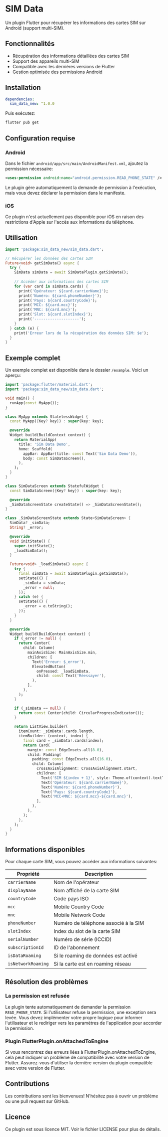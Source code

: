 # SIM Data

Un plugin Flutter pour récupérer les informations des cartes SIM sur Android (support multi-SIM).

## Fonctionnalités

- Récupération des informations détaillées des cartes SIM
- Support des appareils multi-SIM
- Compatible avec les dernières versions de Flutter
- Gestion optimisée des permissions Android

## Installation

```yaml
dependencies:
  sim_data_new: ^1.0.0
```

Puis exécutez:

```bash
flutter pub get
```

## Configuration requise

### Android

Dans le fichier `android/app/src/main/AndroidManifest.xml`, ajoutez la permission nécessaire:

```xml
<uses-permission android:name="android.permission.READ_PHONE_STATE" />
```

Le plugin gère automatiquement la demande de permission à l'exécution, mais vous devez déclarer la permission dans le manifeste.

### iOS

Ce plugin n'est actuellement pas disponible pour iOS en raison des restrictions d'Apple sur l'accès aux informations du téléphone.

## Utilisation

```dart
import 'package:sim_data_new/sim_data.dart';

// Récupérer les données des cartes SIM
Future<void> getSimData() async {
  try {
    SimData simData = await SimDataPlugin.getSimData();
    
    // Accéder aux informations des cartes SIM
    for (var card in simData.cards) {
      print('Opérateur: ${card.carrierName}');
      print('Numéro: ${card.phoneNumber}');
      print('Pays: ${card.countryCode}');
      print('MCC: ${card.mcc}');
      print('MNC: ${card.mnc}');
      print('Slot: ${card.slotIndex}');
      print('--------------------');
    }
  } catch (e) {
    print('Erreur lors de la récupération des données SIM: $e');
  }
}
```

## Exemple complet

Un exemple complet est disponible dans le dossier `/example`. Voici un aperçu:

```dart
import 'package:flutter/material.dart';
import 'package:sim_data_new/sim_data.dart';

void main() {
  runApp(const MyApp());
}

class MyApp extends StatelessWidget {
  const MyApp({Key? key}) : super(key: key);

  @override
  Widget build(BuildContext context) {
    return MaterialApp(
      title: 'Sim Data Demo',
      home: Scaffold(
        appBar: AppBar(title: const Text('Sim Data Demo')),
        body: const SimDataScreen(),
      ),
    );
  }
}

class SimDataScreen extends StatefulWidget {
  const SimDataScreen({Key? key}) : super(key: key);

  @override
  _SimDataScreenState createState() => _SimDataScreenState();
}

class _SimDataScreenState extends State<SimDataScreen> {
  SimData? _simData;
  String? _error;

  @override
  void initState() {
    super.initState();
    _loadSimData();
  }

  Future<void> _loadSimData() async {
    try {
      final simData = await SimDataPlugin.getSimData();
      setState(() {
        _simData = simData;
        _error = null;
      });
    } catch (e) {
      setState(() {
        _error = e.toString();
      });
    }
  }

  @override
  Widget build(BuildContext context) {
    if (_error != null) {
      return Center(
        child: Column(
          mainAxisSize: MainAxisSize.min,
          children: [
            Text('Erreur: $_error'),
            ElevatedButton(
              onPressed: _loadSimData,
              child: const Text('Réessayer'),
            ),
          ],
        ),
      );
    }

    if (_simData == null) {
      return const Center(child: CircularProgressIndicator());
    }

    return ListView.builder(
      itemCount: _simData!.cards.length,
      itemBuilder: (context, index) {
        final card = _simData!.cards[index];
        return Card(
          margin: const EdgeInsets.all(8.0),
          child: Padding(
            padding: const EdgeInsets.all(16.0),
            child: Column(
              crossAxisAlignment: CrossAxisAlignment.start,
              children: [
                Text('SIM ${index + 1}', style: Theme.of(context).textTheme.headline6),
                Text('Opérateur: ${card.carrierName}'),
                Text('Numéro: ${card.phoneNumber}'),
                Text('Pays: ${card.countryCode}'),
                Text('MCC+MNC: ${card.mcc}-${card.mnc}'),
              ],
            ),
          ),
        );
      },
    );
  }
}
```

## Informations disponibles

Pour chaque carte SIM, vous pouvez accéder aux informations suivantes:

| Propriété | Description |
|-----------|-------------|
| `carrierName` | Nom de l'opérateur |
| `displayName` | Nom affiché de la carte SIM |
| `countryCode` | Code pays ISO |
| `mcc` | Mobile Country Code |
| `mnc` | Mobile Network Code |
| `phoneNumber` | Numéro de téléphone associé à la SIM |
| `slotIndex` | Index du slot de la carte SIM |
| `serialNumber` | Numéro de série (ICCID) |
| `subscriptionId` | ID de l'abonnement |
| `isDataRoaming` | Si le roaming de données est activé |
| `isNetworkRoaming` | Si la carte est en roaming réseau |

## Résolution des problèmes

### La permission est refusée

Le plugin tente automatiquement de demander la permission `READ_PHONE_STATE`. Si l'utilisateur refuse la permission, une exception sera levée. Vous devez implémenter votre propre logique pour informer l'utilisateur et le rediriger vers les paramètres de l'application pour accorder la permission.

### Plugin FlutterPlugin.onAttachedToEngine

Si vous rencontrez des erreurs liées à FlutterPlugin.onAttachedToEngine, cela peut indiquer un problème de compatibilité avec votre version de Flutter. Assurez-vous d'utiliser la dernière version du plugin compatible avec votre version de Flutter.

## Contributions

Les contributions sont les bienvenues! N'hésitez pas à ouvrir un problème ou une pull request sur GitHub.

## Licence

Ce plugin est sous licence MIT. Voir le fichier LICENSE pour plus de détails.